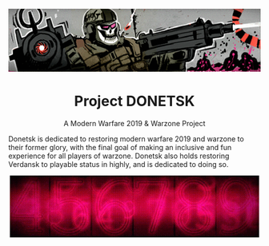<p align="center">
    <img src="https://raw.githubusercontent.com/ProjectDonetsk/.github/main/assets/main.gif" alt="Header">
</p>
<h1 align="center">Project DONETSK</h1>
<p align="center">A Modern Warfare 2019 & Warzone Project</p>
<p>Donetsk is dedicated to restoring modern warfare 2019 and warzone to their former glory, with the final goal of making an inclusive and fun experience for all players of warzone. Donetsk also holds restoring Verdansk to playable status in highly, and is dedicated to doing so.</p>
<p align="center">
    <img src="https://raw.githubusercontent.com/ProjectDonetsk/.github/main/assets/footer.gif" alt="Footer">
</p>
